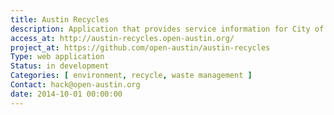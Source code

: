 ```yaml
---
title: Austin Recycles
description: Application that provides service information for City of Austin trash and recycling pickup.
access_at: http://austin-recycles.open-austin.org/
project_at: https://github.com/open-austin/austin-recycles
Type: web application
Status: in development
Categories: [ environment, recycle, waste management ]
Contact: hack@open-austin.org
date: 2014-10-01 00:00:00
---
```

